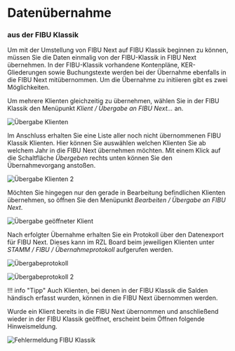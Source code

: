 # Datenübernahme

### aus der FIBU Klassik

Um mit der Umstellung von FIBU Next auf FIBU Klassik beginnen zu können, müssen Sie die Daten einmalig von der FIBU-Klassik in FIBU Next übernehmen. In der FIBU-Klassik vorhandene Kontenpläne, KER-Gliederungen sowie Buchungstexte werden bei der Übernahme ebenfalls in die FIBU Next mitübernommen. Um die Übernahme zu initiieren gibt es zwei Möglichkeiten. 

Um mehrere Klienten gleichzeitig zu übernehmen, wählen Sie in der FIBU Klassik den Menüpunkt *Klient / Übergabe an FIBU Next…* an.

![Übergabe Klienten](img/image1.png)

Im Anschluss erhalten Sie eine Liste aller noch nicht übernommenen FIBU Klassik Klienten. Hier können Sie auswählen welchen Klienten Sie ab welchem Jahr in die FIBU Next übernehmen möchten. Mit einem Klick auf die Schaltfläche *Übergeben* rechts unten können Sie den Übernahmevorgang anstoßen.

![Übergabe Klienten 2](img/image2.png)

Möchten Sie hingegen nur den gerade in Bearbeitung befindlichen Klienten übernehmen, so öffnen Sie den Menüpunkt *Bearbeiten / Übergabe an FIBU Next*.

![Übergabe geöffneter Klient](img/image3.png)

Nach erfolgter Übernahme erhalten Sie ein Protokoll über den Datenexport für FIBU Next. Dieses kann im RZL Board beim jeweiligen Klienten unter *STAMM / FIBU / Übernahmeprotokoll* aufgerufen werden.

![Übergabeprotokoll](img/image4.png)

![Übergabeprotokoll 2](img/image5.png)


!!! info "Tipp"
    Auch Klienten, bei denen in der FIBU Klassik die Salden händisch erfasst wurden, können in die FIBU Next übernommen werden.


Wurde ein Klient bereits in die FIBU Next übernommen und anschließend wieder in der FIBU Klassik geöffnet, erscheint beim Öffnen folgende Hinweismeldung.

![Fehlermeldung FIBU Klassik](img/image6.png)